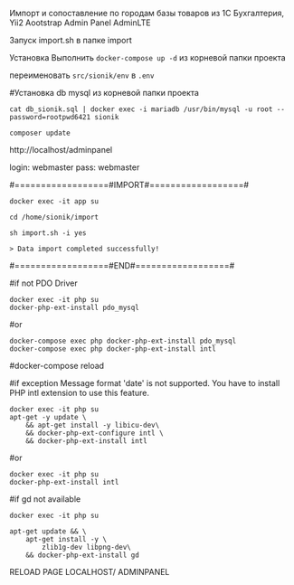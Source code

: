 Импорт и сопоставление по городам базы товаров из 1С
Бухгалтерия, Yii2 Aootstrap  Admin Panel AdminLTE

Запуск 
import.sh в папке import

Установка
Выполнить ```docker-compose up -d``` из корневой папки проекта

переименовать  ```src/sionik/env``` в ```.env```

#Установка db mysql из корневой папки проекта
```
cat db_sionik.sql | docker exec -i mariadb /usr/bin/mysql -u root --password=rootpwd6421 sionik
```
```
composer update
```

http://localhost/adminpanel

login: webmaster
pass: webmaster

#==================#IMPORT#==================#
```
docker exec -it app su

cd /home/sionik/import

sh import.sh -i yes

> Data import completed successfully!
```
#==================#END#==================#

#if not PDO Driver
```
docker exec -it php su
docker-php-ext-install pdo_mysql
```
#or
```
docker-compose exec php docker-php-ext-install pdo_mysql
docker-compose exec php docker-php-ext-install intl
```
#docker-compose reload 

#if exception Message format 'date' is not supported. You have to install PHP intl extension to use this feature.
```
docker exec -it php su
apt-get -y update \
    && apt-get install -y libicu-dev\
    && docker-php-ext-configure intl \
    && docker-php-ext-install intl
```
#or 
```
docker exec -it php su
docker-php-ext-install intl
```
#if gd not available 
```
docker exec -it php su

apt-get update && \
    apt-get install -y \
        zlib1g-dev libpng-dev\
    && docker-php-ext-install gd
```

RELOAD PAGE LOCALHOST/ ADMINPANEL







